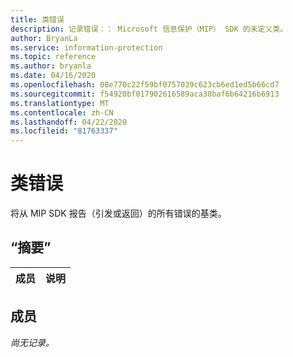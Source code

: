 ```yaml
---
title: 类错误
description: 记录错误：： Microsoft 信息保护（MIP） SDK 的未定义类。
author: BryanLa
ms.service: information-protection
ms.topic: reference
ms.author: bryanla
ms.date: 04/16/2020
ms.openlocfilehash: 08e770c22f59bf0757039c623cb6ed1ed5b66cd7
ms.sourcegitcommit: f54920bf017902616589aca30baf6b64216b6913
ms.translationtype: MT
ms.contentlocale: zh-CN
ms.lasthandoff: 04/22/2020
ms.locfileid: "81763337"
---
```

# <a name="class-error"></a>类错误 
将从 MIP SDK 报告（引发或返回）的所有错误的基类。
  
## <a name="summary"></a>“摘要”
 成员                        | 说明                                
--------------------------------|---------------------------------------------
  
## <a name="members"></a>成员
_尚无记录。_
